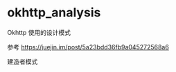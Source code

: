 # okhttp_analysis

Okhttp  使用的设计模式  

参考 
https://juejin.im/post/5a23bdd36fb9a045272568a6



建造者模式 

